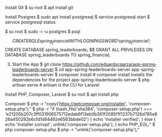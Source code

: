 Install Git
$ su root
$ apt install git

Install Postgres
$ sudo apt install postgresql
$ service postgresql start
$ service postgresql status

$ su root
$ sudo -i -u postgres
$ psql

$$ CREATE ROLE spring_financial WITH LOGIN PASSWORD ‘spring_financial’;
$$ CREATE DATABASE spring_leaderboards;
$$ GRANT ALL PRIVILEGES ON DATABASE spring_leaderboards TO spring_financial;

3. Start the App
$ git clone https://github.com/eduardocgarza/app-spring-leaderboards-server
$ cd app-spring-leaderboards-server
app-spring-leaderboards-server $ composer install # composer install installs the dependencies for the project 
app-spring-leaderboards-server $ php artisan serve # artisan is the CLI for Laravel


Install PHP, Composer, Laravel
$ su root
$ apt install php

Composer
$ php -r "copy('https://getcomposer.org/installer', 'composer-setup.php');"
$ php -r "if (hash_file('sha384', 'composer-setup.php') === 'e21205b207c3ff031906575712edab6f13eb0b361f2085f1f1237b7126d785e826a450292b6cfd1d64d92e6563bbde02') { echo 'Installer verified'; } else { echo 'Installer corrupt'; unlink('composer-setup.php'); } echo PHP_EOL;"
$ php composer-setup.php
$ php -r "unlink('composer-setup.php');"

